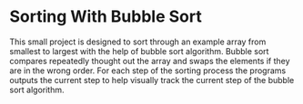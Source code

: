 # Sorting With Bubble Sort
This small project is designed to sort through an example array from smallest to largest with the help of bubble sort algorithm. Bubble sort compares repeatedly thought out the array and swaps the elements if they are in the wrong order. For each step of the sorting process the programs outputs the current step to help visually track the current step of the bubble sort algorithm.
